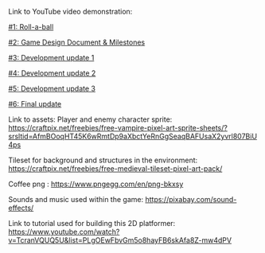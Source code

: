 Link to YouTube video demonstration:

[#1: Roll-a-ball](Blogs/BlogPost1.md)

[#2: Game Design Document & Milestones](Blogs/BlogPost2.md)

[#3: Development update 1](Blogs/BlogPost3.md)

[#4: Development update 2](Blogs/BlogPost4.md)

[#5: Development update 3](Blogs/BlogPost5.md)

[#6: Final update](Blogs/BlogPost6.md)

Link to assets:
Player and enemy character sprite: https://craftpix.net/freebies/free-vampire-pixel-art-sprite-sheets/?srsltid=AfmBOoqHT45K6wRmtDp9aXbctYeRnGgSeaqBAFUsaX2yvrl807BiU4ps

Tileset for background and structures in the environment: https://craftpix.net/freebies/free-medieval-tileset-pixel-art-pack/

Coffee png : https://www.pngegg.com/en/png-bkxsy

Sounds and music used within the game: https://pixabay.com/sound-effects/

Link to tutorial used for building this 2D platformer: https://www.youtube.com/watch?v=TcranVQUQ5U&list=PLgOEwFbvGm5o8hayFB6skAfa8Z-mw4dPV
